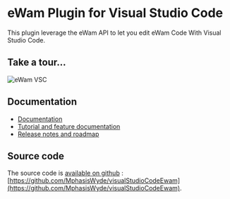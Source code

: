 # eWam Plugin for Visual Studio Code

This plugin leverage the eWam API to let you edit eWam Code With Visual Studio Code.

## Take a tour...
![eWam VSC](https://github.com/MphasisWyde/visualStudioCodeEwam/raw/master/tour.gif)

## Documentation

* [Documentation](https://mphasiswyde.atlassian.net/wiki/display/RTS/Visual+Studio+Code+extension)
* [Tutorial and feature documentation](https://mphasiswyde.atlassian.net/wiki/display/RTS/Tutorial)
* [Release notes and roadmap](https://mphasiswyde.atlassian.net/wiki/display/RTS/Release+Notes)

## Source code

The source code is [available on github](https://github.com/MphasisWyde/visualStudioCodeEwam) : [https://github.com/MphasisWyde/visualStudioCodeEwam](https://github.com/MphasisWyde/visualStudioCodeEwam).  